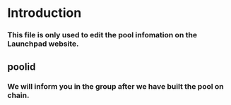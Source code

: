 # Introduction 
### This file is only used to edit the pool infomation on the Launchpad website.
## poolid 
### We will inform you in the group after we have built the pool on chain. 
